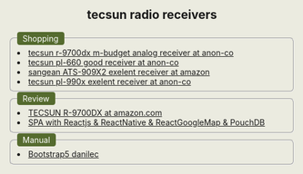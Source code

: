 <html style="background-color:#ebebe0;">
<body style="background-color:#ebebe0;">
  <h2 style="text-align:center;">tecsun  radio receivers</h2>
  <fieldset style="border-radius:0.5em;">
    <legend style="background-color: darkolivegreen;color: white;padding: 3px 10px 3px 10px;border-radius:0.3em;"
            >Shopping</legend>
      <li><a href="https://www.anon-co.com/product/tecsun-radio-r9700dx">
        tecsun r-9700dx m-budget analog receiver at anon-co</a>
    </li>
    <li>
      <a href="https://www.anon-co.com/product/tecsun-pl660-ssb-radio">
        tecsun pl-660 good receiver at anon-co</a>
    </li>
    <li>
      <a href="https://www.aliexpress.com/item/1005002488981122.html?spm=a2g0o.productlist.0.0.63d023353WYhlk&ad_pvid=202207080832452501833254117640002599576_3&s=p">
        sangean ATS-909X2 exelent receiver at amazon</a>
    </li>
     <li>
      <a href="https://www.anon-co.com/product/tecsun-pl990x-radio">
        tecsun pl-990x exelent receiver at anon-co</a>
    </li>
    
  </fieldset>
  <fieldset style="border-radius:0.5em;">
   <legend style="background-color: darkolivegreen;color: white;padding: 3px 10px 3px 10px;border-radius:0.3em;"
            >Review</legend>
    <li><a href="https://www.amazon.com/gp/customer-reviews/R2DI6JCLRJ1B6W/ref=cm_cr_dp_d_rvw_ttl?ie=UTF8&ASIN=B001P4LTAU">TECSUN R-9700DX at amazon.com</a>
    </li>
    <li>
      <a href="https://perlov3301.github.io/reactlocations/"> SPA with Reactjs & ReactNative & ReactGoogleMap & PouchDB</a>
    </li>
 </fieldset>
 <fieldset style="border-radius:0.5em;">
     <legend style="background-color: darkolivegreen;color: white;padding: 3px 10px 3px 10px;border-radius:0.3em;"
              >Manual</legend>
      <li><a href="https://tecsun9700.github.io/danilec/"> Bootstrap5 danilec</a>
      </li>
  </fieldset>
</body>
</html>
